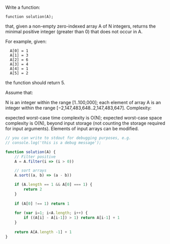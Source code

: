Write a function:

 ```
function solution(A);
 ```

that, given a non-empty zero-indexed array A of N integers, returns the minimal positive integer (greater than 0) that does not occur in A.

For example, given:

```
  A[0] = 1
  A[1] = 3
  A[2] = 6
  A[3] = 4
  A[4] = 1
  A[5] = 2
 ```
the function should return 5.

Assume that:

N is an integer within the range [1..100,000];
each element of array A is an integer within the range [−2,147,483,648..2,147,483,647].
Complexity:

expected worst-case time complexity is O(N);
expected worst-case space complexity is O(N), beyond input storage (not counting the storage required for input arguments).
Elements of input arrays can be modified.

```js
// you can write to stdout for debugging purposes, e.g.
// console.log('this is a debug message');

function solution(A) {
    // Filter positive
    A = A.filter(i => (i > 0))

    // sort arrays
    A.sort((a, b) => (a - b))

    if (A.length == 1 && A[0] === 1) {
        return 2
    }
    
    if (A[0] !== 1) return 1
    
    for (var i=1; i<A.length; i++) {
        if ((A[i] - A[i-1]) > 1) return A[i-1] + 1
    }
    
    return A[A.length -1] + 1
}
```
